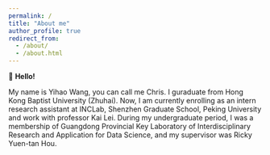 ```yaml
---
permalink: /
title: "About me"
author_profile: true
redirect_from: 
  - /about/
  - /about.html
---
```


👋 **Hello!**

My name is Yihao Wang, you can call me Chris. I guraduate from Hong Kong Baptist University (Zhuhai). Now, I am currently enrolling as an intern research assistant at INCLab, Shenzhen Graduate School, Peking University and work with professor Kai Lei. During my undergraduate period, I was a membership of Guangdong Provincial Key Laboratory of Interdisciplinary Research and Application for Data Science, and my supervisor was Ricky Yuen-tan Hou.
